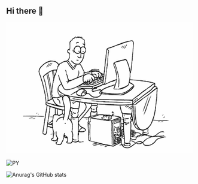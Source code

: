 ## Hi there 👋

<img src="https://github.com/Svetlana271092/Svetlana271092/blob/main/6664c6d8b60f6c70bf997ea399a33fc2.gif" alt="600">

![PY](https://badge.ttsalpha.com/api?icon=Python&label=PY&status=Python&color=pink&labelColor=white&iconColor=green)

![Anurag's GitHub stats](https://github-readme-stats.vercel.app/api?username=Svetlana271092&show_icons=true&theme=radical)
